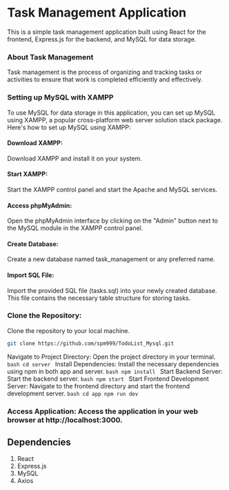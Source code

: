 # Task Management Application
This is a simple task management application built using React for the frontend, Express.js for the backend, and MySQL for data storage.

### About Task Management

Task management is the process of organizing and tracking tasks or activities to ensure that work is completed efficiently and effectively.

### Setting up MySQL with XAMPP

To use MySQL for data storage in this application, you can set up MySQL using XAMPP, a popular cross-platform web server solution stack package. Here's how to set up MySQL using XAMPP:

#### Download XAMPP: 
Download XAMPP and install it on your system.
#### Start XAMPP: 
Start the XAMPP control panel and start the Apache and MySQL services.
#### Access phpMyAdmin: 
Open the phpMyAdmin interface by clicking on the "Admin" button next to the MySQL module in the XAMPP control panel.
#### Create Database: 
Create a new database named task_management or any preferred name.
#### Import SQL File: 
Import the provided SQL file (tasks.sql) into your newly created database. This file contains the necessary table structure for storing tasks.

### Clone the Repository: 

Clone the repository to your local machine.
   ```bash
   git clone https://github.com/spm999/TodoList_Mysql.git
   ```
Navigate to Project Directory: Open the project directory in your terminal.
    ```bash
    cd server
    ```
Install Dependencies: Install the necessary dependencies using npm in both app and server.
    ```bash
    npm install
    ```
Start Backend Server: Start the backend server.
    ```bash
    npm start
    ```
Start Frontend Development Server: Navigate to the frontend directory and start the frontend development server.
    ```bash
    cd app
    npm run dev
    ```
### Access Application: Access the application in your web browser at http://localhost:3000.


## Dependencies
1. React
2. Express.js
3. MySQL
4. Axios



